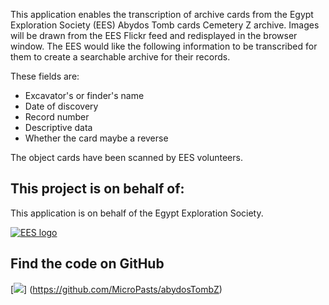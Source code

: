 This application enables the transcription of archive cards from the Egypt Exploration Society (EES) Abydos Tomb cards 
Cemetery Z archive. Images will be drawn from the EES Flickr feed and redisplayed in the browser window. The EES would 
like the following information to be transcribed for them to create a searchable archive for their records. 

These fields are:

* Excavator's or finder's name
* Date of discovery
* Record number
* Descriptive data
* Whether the card maybe a reverse

The object cards have been scanned by EES volunteers.

## This project is on behalf of:

This application is on behalf of the Egypt Exploration Society.

[![EES logo](http://www.ees.ac.uk/images/logo.gif)](http://www.ees.ac.uk)

## Find the code on GitHub

[![](https://micropasts-other.s3.amazonaws.com/other/github_logo.png)]
(https://github.com/MicroPasts/abydosTombZ)
